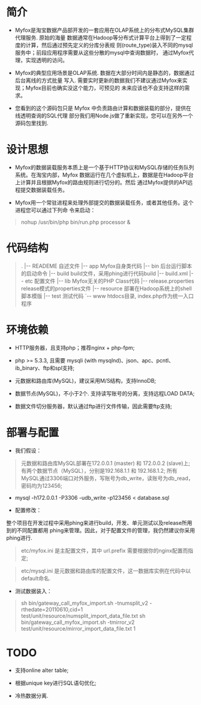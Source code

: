 # 简介 #

* Myfox是淘宝数据产品部开发的一套应用在OLAP系统上的分布式MySQL集群代理服务. 原始的海量
  数据通常在Hadoop等分布式计算平台上得到了一定程度的计算，然后通过预先定义的分库分表规
  则(route_type)装入不同的mysql服务中；前段应用程序需要从这些分散的mysql中查询数据时，
  通过Myfox代理，实现透明的访问。

* Myfox的典型应用场景是OLAP系统. 数据在大部分时间内是静态的，数据通过后台离线的方式批量
  写入. 需要实时更新的数据我们不建议通过Myfox来实现；Myfox目前也确实没这个能力，可预见的
  未来应该也不会支持这样的需求。

* 您看到的这个源码包只是 Myfox 中负责路由计算和数据装载的部分，提供在线透明查询的SQL代理
  部分我们用Node.js做了重新实现，您可以在另外一个源码包里找到.

# 设计思想 #

* Myfox的数据装载服务本质上是一个基于HTTP协议和MySQL存储的任务队列系统。在淘宝内部，Myfox
  数据运行在几个虚拟机上，数据是在Hadoop平台上计算并且根据Myfox的路由规则进行切分的。然后
  通过Myfox提供的API远程提交数据装载任务。

* Myfox用一个常驻进程来处理外部提交的数据装载任务，或者其他任务。这个进程您可以通过下列命
  令来启动：

> nohup /usr/bin/php bin/run.php processor &

# 代码结构 #

> .
> |-- READEME								自述文件
> |-- app									Myfox自身类代码
> |-- bin									后台运行脚本的启动命令
> |-- build									build文件，采用phing进行代码build
> |-- build.xml
> |-- etc									配置文件
> |-- lib									Myfox无关的PHP Class代码
> |-- release.properties					release模式的properties文件
> |-- resource								部署在Hadoop系统上的shell脚本模版
> |-- test									测试代码
> `-- www									htdocs目录, index.php作为统一入口程序

# 环境依赖 #

* HTTP服务器，且支持php；推荐nginx + php-fpm;

* php >= 5.3.3, 且需要 mysqli (with mysqlnd)、json、apc、pcntl、ib_binary、ftp和spl支持;

* 元数据和路由库(MySQL)，建议采用M/S结构，支持InnoDB;

* 数据节点(MySQL)，不小于2个. 支持读写账号的分离，支持远程LOAD DATA; 

* 数据文件切分服务器，默认通过ftp进行文件传输，因此需要ftp支持;

# 部署与配置 #

* 我们假设：

> 元数据和路由库MySQL部署在172.0.0.1 (master) 和 172.0.0.2 (slave)上;
> 有两个数据节点（MySQL），分别是192.168.1.1 和 192.168.1.2;
> 所有MySQL通过3306端口对外服务，写账号为db_write，读账号为db_read，密码均为123456;

* mysql -h172.0.0.1 -P3306 -udb_write -p123456 < database.sql

* 配置修改：

整个项目在开发过程中采用phing来进行build，开发、单元测试以及release所用到的不同配置都用
phing来管理。因此，对于配置文件的管理，我仍然建议你采用phing进行.

> etc/myfox.ini 是主配置文件，其中 url.prefix 需要根据你的nginx配置而指定;

> etc/mysql.ini 是元数据和路由库的配置文件，这一数据库实例在代码中以default命名.

* 测试数据装入：

> sh bin/gateway_call_myfox_import.sh -tnumsplit_v2 -rthedate=20110610,cid=1 test/unit/resource/numsplit_import_data_file.txt
> sh bin/gateway_call_myfox_import.sh -tmirror_v2 test/unit/resource/mirror_import_data_file.txt 1

# TODO #

* 支持online alter table;

* 根据unique key进行SQL语句优化;

* 冷热数据分离.

